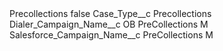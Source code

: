 <?xml version="1.0" encoding="UTF-8"?>
<CustomMetadata xmlns="http://soap.sforce.com/2006/04/metadata" xmlns:xsi="http://www.w3.org/2001/XMLSchema-instance" xmlns:xsd="http://www.w3.org/2001/XMLSchema">
    <label>Precollections</label>
    <protected>false</protected>
    <values>
        <field>Case_Type__c</field>
        <value xsi:type="xsd:string">Precollections</value>
    </values>
    <values>
        <field>Dialer_Campaign_Name__c</field>
        <value xsi:type="xsd:string">OB PreCollections M</value>
    </values>
    <values>
        <field>Salesforce_Campaign_Name__c</field>
        <value xsi:type="xsd:string">PreCollections M</value>
    </values>
</CustomMetadata>
